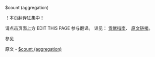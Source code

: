  $count (aggregation)

 ！本页翻译征集中！

请点击页面上方 EDIT THIS PAGE 参与翻译。
详见：
[贡献指南]( https://github.com/whaleal/MongoDB-Manual-zh/blob/master/CONTRIBUTING.md )、
[原文链接](  https://docs.mongodb.com/manual/reference/operator/aggregation/count/  )。

 参见

原文 - [$count (aggregation)]( https://docs.mongodb.com/manual/reference/operator/aggregation/count/ )

